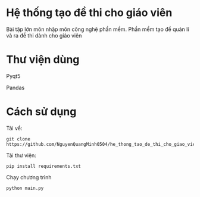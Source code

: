 # Hệ thống tạo đề thi cho giáo viên
Bài tập lớn môn nhập môn công nghệ phần mềm. Phần mềm tạo đề quản lí và ra đề thi dành cho giáo viên
# Thư viện dùng
Pyqt5

Pandas
# Cách sử dụng
Tải về: 
```
git clone https://github.com/NguyenQuangMinh0504/he_thong_tao_de_thi_cho_giao_vien
```
Tải thư viện: 
```
pip install requirements.txt
```
Chạy chương trình
```
python main.py
```
